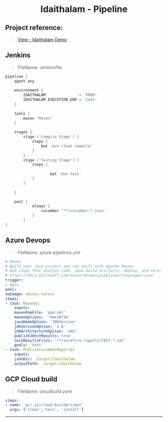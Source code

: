 <h1 align="center">Idaithalam - Pipeline </h1>

## Project reference:

> [View - Idaithalam Demo](https://github.com/virtualansoftware/microservices-lowcode-testautomation)

##  Jenkins
> FileName:  Jenkinsfile

```groovy
pipeline {
    agent any
    
    environment {
        IDAITHALAM               = 'PROD'
        IDAITHALAM_EXECUTION_ENV = 'test'
    }
    
    tools {
        maven "Maven"
    }
    
    stages {
        stage ('Compile Stage') {
            steps {
                bat 'mvn clean compile'
            }
        }
        stage ('Testing Stage') {
            steps {
                
                    bat 'mvn test'
            }
        }
        
    }

    post {
            always {
                cucumber '**/cucumber-*.json'
            }
        }   
}

```
##  Azure Devops

>  FileName:  azure-pipelines.yml

```yml
# Maven
# Build your Java project and run tests with Apache Maven.
# Add steps that analyze code, save build artifacts, deploy, and more:
# https://docs.microsoft.com/azure/devops/pipelines/languages/java
trigger:
- main
pool:
vmImage: ubuntu-latest
steps:
- task: Maven@3
    inputs:
    mavenPomFile: 'pom.xml'
    mavenOptions: '-Xmx3072m'
    javaHomeOption: 'JDKVersion'
    jdkVersionOption: '1.8'
    jdkArchitectureOption: 'x64'
    publishJUnitResults: true
    testResultsFiles: '**/surefire-reports/TEST-*.xml'
    goals: 'test'
- task: PublishCucumberReport@1
    inputs:
    jsonDir: .target/idaithalam
    outputPath: .target/idaithalam
```
##  GCP Cloud build

>  FileName:  cloudbuild.yaml

```yml
steps:
- name: 'gcr.io/cloud-builders/mvn'
  args: ['clean','test', 'install']
```

----